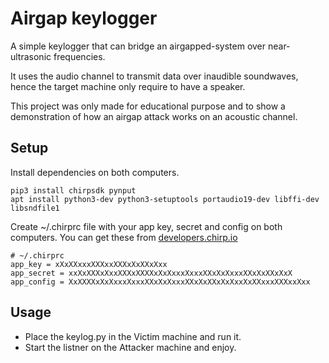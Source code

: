 # Airgap keylogger

A simple keylogger that can bridge an airgapped-system over near-ultrasonic frequencies.

It uses the audio channel to transmit data over inaudible soundwaves, hence the target machine only require to have a speaker.  

This project was only made for educational purpose and to show a demonstration of how an airgap attack works on an acoustic channel. 

## Setup

Install dependencies on both computers.

```
pip3 install chirpsdk pynput 
apt install python3-dev python3-setuptools portaudio19-dev libffi-dev libsndfile1
```

Create ~/.chirprc file with your app key, secret and config on both computers.
You can get these from [developers.chirp.io](http://developers.chirp.io)

```
# ~/.chirprc
app_key = xXxXXxxxXXXxxXXXxXxXXxXxx
app_secret = xxXxXXXxXxxXXXxXXXXxXxXxxxXxxxXXxXxXxxxXXxXxXXxXxX
app_config = XxXXXXxXxXxxxXxxxXXxXxXxxxXXxXxXXxXxXxxXxXXxxxXXXxxXxx
```

## Usage

* Place the keylog.py in the Victim machine and run it. 
* Start the listner on the Attacker machine and enjoy.
